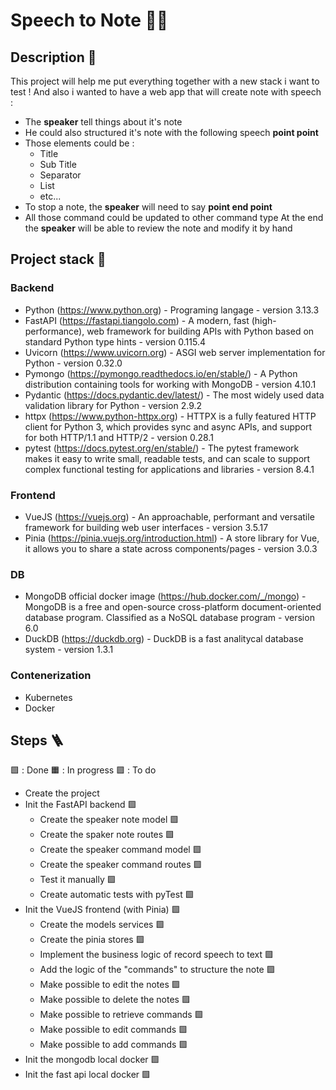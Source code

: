 # Speech to Note 💬📝

## Description 📒
This project will help me put everything together with a new stack i want to test ! And also i wanted to have a web app that will create note with speech :
* The __speaker__ tell things about it's note
* He could also structured it's note with the following speech __point <element> point__
* Those elements could be :
  * Title
  * Sub Title
  * Separator
  * List
  * etc...
* To stop a note, the __speaker__ will need to say __point end point__
* All those command could be updated to other command type
At the end the __speaker__ will be able to review the note and modify it by hand

## Project stack 🎯
### Backend
* Python (https://www.python.org) - Programing langage - version 3.13.3
* FastAPI (https://fastapi.tiangolo.com) - A modern, fast (high-performance), web framework for building APIs with Python based on standard Python type hints - version 0.115.4
* Uvicorn (https://www.uvicorn.org) - ASGI web server implementation for Python - version 0.32.0
* Pymongo (https://pymongo.readthedocs.io/en/stable/) - A Python distribution containing tools for working with MongoDB - version 4.10.1
* Pydantic (https://docs.pydantic.dev/latest/) - The most widely used data validation library for Python - version 2.9.2
* httpx (https://www.python-httpx.org) - HTTPX is a fully featured HTTP client for Python 3, which provides sync and async APIs, and support for both HTTP/1.1 and HTTP/2 - version 0.28.1
* pytest (https://docs.pytest.org/en/stable/) - The pytest framework makes it easy to write small, readable tests, and can scale to support complex functional testing for applications and libraries - version 8.4.1

### Frontend
* VueJS (https://vuejs.org) - An approachable, performant and versatile framework for building web user interfaces - version 3.5.17
* Pinia (https://pinia.vuejs.org/introduction.html) - A store library for Vue, it allows you to share a state across components/pages - version 3.0.3

### DB
* MongoDB official docker image (https://hub.docker.com/_/mongo) - MongoDB is a free and open-source cross-platform document-oriented database⁠ program. Classified as a NoSQL⁠ database program - version 6.0
* DuckDB (https://duckdb.org) - DuckDB is a fast analitycal database system - version 1.3.1

### Contenerization
* Kubernetes
* Docker

## Steps 🪜
🟩 : Done 🟧 : In progress 🟪 : To do

* Create the project
* Init the FastAPI backend 🟩
  * Create the speaker note model 🟩
  * Create the spaker note routes 🟩
  * Create the speaker command model 🟩
  * Create the speaker command routes 🟩
  * Test it manually 🟩
  * Create automatic tests with pyTest 🟩
* Init the VueJS frontend (with Pinia) 🟩
  * Create the models services 🟩
  * Create the pinia stores 🟩
  * Implement the business logic of record speech to text 🟪
  * Add the logic of the "commands" to structure the note 🟪
  * Make possible to edit the notes 🟪
  * Make possible to delete the notes 🟪
  * Make possible to retrieve commands 🟩
  * Make possible to edit commands 🟩
  * Make possible to add commands 🟩
* Init the mongodb local docker 🟩
* Init the fast api local docker 🟩
